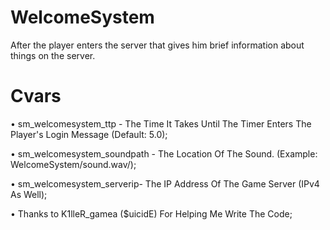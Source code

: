 # WelcomeSystem
After the player enters the server that gives him brief information about things on the server.

# Cvars

• sm_welcomesystem_ttp - The Time It Takes Until The Timer Enters The Player's Login Message (Default: 5.0);

• sm_welcomesystem_soundpath - The Location Of The Sound. (Example: WelcomeSystem/sound.wav/);

• sm_welcomesystem_serverip- The IP Address Of The Game Server (IPv4 As Well);

• Thanks to K1lleR_gamea ($uicidE) For Helping Me Write The Code;
